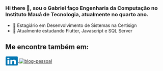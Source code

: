 ### Hi there 👋, sou o Gabriel faço Engenharia da Computação no Instituto Mauá de Tecnologia, atualmente no quarto ano.

- 🔭 Estagiário em Desenvolvimento de Sistemas na Certisign
- 🌱 Atualmente estudando Flutter, Javascript e SQL Server

## Me encontre também em:
<a href="https://www.linkedin.com/in/gabrielgbraz/" target="_blank">
<img align="center" alt="linkedin-profile" height="30" width="40" src="https://raw.githubusercontent.com/devicons/devicon/master/icons/linkedin/linkedin-original.svg" style="max-width:100%;">
</a>
<a href="https://gabrielgodoy01.github.io/" target="_blank">
<img align="center" alt="blog-pessoal" height="30" width="40" src="https://cdn0.iconfinder.com/data/icons/social-networks-and-media-flat-icons/136/Social_Media_Socialmedia_network_share_socialnetwork_network-22-512.png" style="max-width:100%;">
</a>

<!--
**GabrielGodoy01/GabrielGodoy01** is a ✨ _special_ ✨ repository because its `README.md` (this file) appears on your GitHub profile.

Here are some ideas to get you started:

- 🔭 I’m currently working on ...
- 🌱 I’m currently learning ...
- 👯 I’m looking to collaborate on ...
- 🤔 I’m looking for help with ...
- 💬 Ask me about ...
- 📫 How to reach me: ...
- 😄 Pronouns: ...
- ⚡ Fun fact: ...
-->
